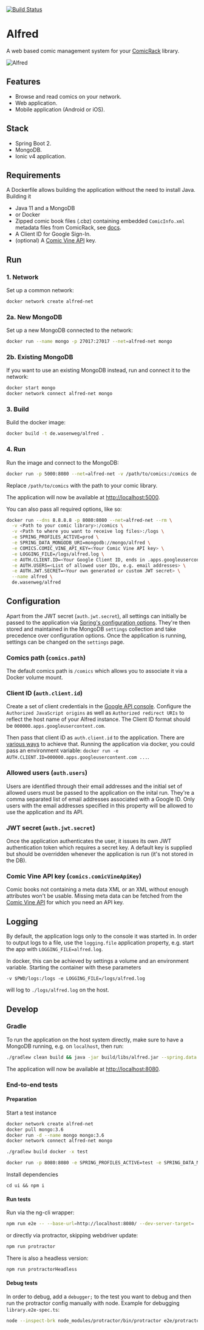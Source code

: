 [![Build Status](https://travis-ci.org/kaethorn/alfred.svg?branch=master)](https://travis-ci.org/kaethorn/alfred)

# Alfred

A web based comic management system for your [ComicRack](http://comicrack.cyolito.com/) library.

![Alfred](./art/alfred.svg)

## Features

* Browse and read comics on your network.
* Web application.
* Mobile application (Android or iOS).

## Stack

* Spring Boot 2.
* MongoDB.
* Ionic v4 application.

## Requirements

A Dockerfile allows building the application without the need to install Java. Building it
* Java 11 and a MongoDB
* or Docker
* Zipped comic book files (.cbz) containing embedded `ComicInfo.xml` metadata files from ComicRack, see [docs](http://comicrack.cyolito.com/software/windows/windows-documentation/7-meta-data-in-comic-files).
* A Client ID for Google Sign-In.
* (optional) A [Comic Vine API](https://comicvine.gamespot.com/api/) key.

## Run

### 1. Network

Set up a common network:

```sh
docker network create alfred-net
```

### 2a. New MongoDB

Set up a new MongoDB connected to the network:

```sh
docker run --name mongo -p 27017:27017 --net=alfred-net mongo
```

### 2b. Existing MongoDB

If you want to use an existing MongoDB instead, run and connect it to the network:

```sh
docker start mongo
docker network connect alfred-net mongo
```

### 3. Build

Build the docker image:

```sh
docker build -t de.wasenweg/alfred .
```

### 4. Run

Run the image and connect to the MongoDB:

```sh
docker run -p 5000:8080 --net=alfred-net -v /path/to/comics:/comics de.wasenweg/alfred
```

Replace `/path/to/comics` with the path to your comic library.

The application will now be available at <http://localhost:5000>.

You can also pass all required options, like so:

```sh
docker run --dns 8.8.8.8 -p 8080:8080 --net=alfred-net --rm \
  -v <Path to your comic library>:/comics \
  -v <Path to where you want to receive log files>:/logs \
  -e SPRING_PROFILES_ACTIVE=prod \
  -e SPRING_DATA_MONGODB_URI=mongodb://mongo/alfred \
  -e COMICS.COMIC_VINE_API_KEY=<Your Comic Vine API key> \
  -e LOGGING_FILE=/logs/alfred.log \
  -e AUTH.CLIENT.ID=<Your Google Client ID, ends in .apps.googleusercontent.com> \
  -e AUTH.USERS=<List of allowed user IDs, e.g. email addresses> \
  -e AUTH.JWT.SECRET=<Your own generated or custom JWT secret> \
  --name alfred \
  de.wasenweg/alfred
```

## Configuration

Apart from the JWT secret (`auth.jwt.secret`), all settings can initially be passed to the application via [Spring's configuration options](https://docs.spring.io/spring-boot/docs/current/reference/html/boot-features-external-config.html). They're then stored and maintained in the MongoDB `settings` collection and take precedence over configuration options. Once the application is running, settings can be changed on the `settings` page.

### Comics path (`comics.path`)

The default comics path is `/comics` which allows you to associate it via a Docker volume mount.

### Client ID (`auth.client.id`)

Create a set of client credentials in the [Google API console](https://console.developers.google.com/apis/credentials). Configure the `Authorized JavaScript origins` as well as `Authorized redirect URIs` to reflect the host name of your Alfred instance. The Client ID format should be `000000.apps.googleusercontent.com`.

Then pass that client ID as `auth.client.id` to the application. There are [various ways](https://docs.spring.io/spring-boot/docs/current/reference/html/boot-features-external-config.html) to achieve that. Running the application via docker, you could pass an environment variable: `docker run -e AUTH.CLIENT.ID=000000.apps.googleusercontent.com ...`.

### Allowed users (`auth.users`)

Users are identified through their email addresses and the initial set of allowed users must be passed to the application on the inital run. They're a comma separated list of email addresses associated with a Google ID. Only users with the email addresses specified in this property will be allowed to use the application and its API.

### JWT secret (`auth.jwt.secret`)

Once the application authenticates the user, it issues its own JWT authentication token which requires a secret key. A default key is supplied but should be overridden whenever the application is run (it's not stored in the DB).

### Comic Vine API key (`comics.comicVineApiKey`)

Comic books not containing a meta data XML or an XML without enough attributes won't be usable. Missing meta data can be fetched from the [Comic Vine API](https://comicvine.gamespot.com/api/) for which you need an API key.

## Logging

By default, the application logs only to the console it was started in. In order to output logs to a file, use the `logging.file` application property, e.g. start the app with `LOGGING_FILE=alfred.log`.

In docker, this can be achieved by settings a volume and an environment variable. Starting the container with these parameters

```
-v $PWD/logs:/logs -e LOGGING_FILE=/logs/alfred.log
```

will log to `./logs/alfred.log` on the host.


## Develop

### Gradle

To run the application on the host system directly, make sure to have a MongoDB running, e.g. on `localhost`, then run:

```sh
./gradlew clean build && java -jar build/libs/alfred.jar --spring.data.mongodb.uri=mongodb://localhost/alfred
```

The application will now be available at <http://localhost:8080>.

### End-to-end tests

#### Preparation

Start a test instance

```sh
docker network create alfred-net
docker pull mongo:3.6
docker run -d --name mongo mongo:3.6
docker network connect alfred-net mongo

./gradlew build docker -x test

docker run -p 8080:8080 -e SPRING_PROFILES_ACTIVE=test -e SPRING_DATA_MONGODB_URI=mongodb://mongo/alfred --net=alfred-net --rm -v $PWD/src/test/resources/fixtures/full:/comics --name alfred de.wasenweg/alfred
```

Install dependencies

`cd ui && npm i`

#### Run tests

Run via the ng-cli wrapper:

```sh
npm run e2e -- --base-url=http://localhost:8080/ --dev-server-target=
```

or directly via protractor, skipping webdriver update:

```sh
npm run protractor
```

There is also a headless version:

```sh
npm run protractorHeadless
```

#### Debug tests

In order to debug, add a `debugger;` to the test you want to debug and then run the protractor config manually with node. Example for debugging `library.e2e-spec.ts`:

```sh
node --inspect-brk node_modules/protractor/bin/protractor e2e/protractor.conf.js --specs=e2e/src/library.e2e-spec.ts
```
